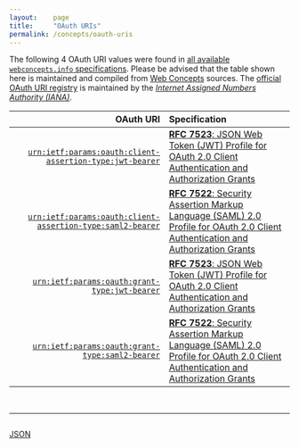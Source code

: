 ```yaml
---
layout:    page
title:     "OAuth URIs"
permalink: /concepts/oauth-uris
---
```




The following 4 OAuth URI values were found in [all available `webconcepts.info` specifications](/specs). Please be advised that the table shown here is maintained and compiled from [Web Concepts](/) sources. The [official OAuth URI registry](http://www.iana.org/assignments/oauth-parameters/oauth-parameters.xhtml#uri) is maintained by the [*Internet Assigned Numbers Authority (IANA)*](http://www.iana.org/).

OAuth URI | Specification
-------: | :-------
[`urn:ietf:params:oauth:client-assertion-type:jwt-bearer`](/concepts/oauth-uri/urn:ietf:params:oauth:client-assertion-type:jwt-bearer) | [**RFC 7523**: JSON Web Token (JWT) Profile for OAuth 2.0 Client Authentication and Authorization Grants](/specs/IETF/RFC/7523 "This specification defines the use of a JSON Web Token (JWT) Bearer Token as a means for requesting an OAuth 2.0 access token as well as for client authentication.")
[`urn:ietf:params:oauth:client-assertion-type:saml2-bearer`](/concepts/oauth-uri/urn:ietf:params:oauth:client-assertion-type:saml2-bearer) | [**RFC 7522**: Security Assertion Markup Language (SAML) 2.0 Profile for OAuth 2.0 Client Authentication and Authorization Grants](/specs/IETF/RFC/7522 "This specification defines the use of a Security Assertion Markup Language (SAML) 2.0 Bearer Assertion as a means for requesting an OAuth 2.0 access token as well as for client authentication.")
[`urn:ietf:params:oauth:grant-type:jwt-bearer`](/concepts/oauth-uri/urn:ietf:params:oauth:grant-type:jwt-bearer) | [**RFC 7523**: JSON Web Token (JWT) Profile for OAuth 2.0 Client Authentication and Authorization Grants](/specs/IETF/RFC/7523 "This specification defines the use of a JSON Web Token (JWT) Bearer Token as a means for requesting an OAuth 2.0 access token as well as for client authentication.")
[`urn:ietf:params:oauth:grant-type:saml2-bearer`](/concepts/oauth-uri/urn:ietf:params:oauth:grant-type:saml2-bearer) | [**RFC 7522**: Security Assertion Markup Language (SAML) 2.0 Profile for OAuth 2.0 Client Authentication and Authorization Grants](/specs/IETF/RFC/7522 "This specification defines the use of a Security Assertion Markup Language (SAML) 2.0 Bearer Assertion as a means for requesting an OAuth 2.0 access token as well as for client authentication.")

<br/>
<hr/>

<p style="float : left"><a href="oauth-uris.json" title="JSON representing all values for this Web Concept">JSON</a></p>
